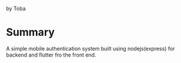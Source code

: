 by Toba

# Summary

A simple mobile authentication system built using nodejs(express) for backend and flutter fro the front end.
